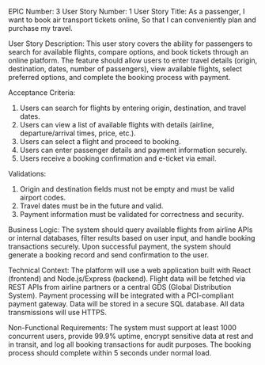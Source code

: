 EPIC Number: 3
User Story Number: 1
User Story Title: As a passenger, I want to book air transport tickets online, So that I can conveniently plan and purchase my travel.

User Story Description: This user story covers the ability for passengers to search for available flights, compare options, and book tickets through an online platform. The feature should allow users to enter travel details (origin, destination, dates, number of passengers), view available flights, select preferred options, and complete the booking process with payment.

Acceptance Criteria:
1. Users can search for flights by entering origin, destination, and travel dates.
2. Users can view a list of available flights with details (airline, departure/arrival times, price, etc.).
3. Users can select a flight and proceed to booking.
4. Users can enter passenger details and payment information securely.
5. Users receive a booking confirmation and e-ticket via email.

Validations:
1. Origin and destination fields must not be empty and must be valid airport codes.
2. Travel dates must be in the future and valid.
3. Payment information must be validated for correctness and security.

Business Logic: The system should query available flights from airline APIs or internal databases, filter results based on user input, and handle booking transactions securely. Upon successful payment, the system should generate a booking record and send confirmation to the user.

Technical Context: The platform will use a web application built with React (frontend) and Node.js/Express (backend). Flight data will be fetched via REST APIs from airline partners or a central GDS (Global Distribution System). Payment processing will be integrated with a PCI-compliant payment gateway. Data will be stored in a secure SQL database. All data transmissions will use HTTPS.

Non-Functional Requirements: The system must support at least 1000 concurrent users, provide 99.9% uptime, encrypt sensitive data at rest and in transit, and log all booking transactions for audit purposes. The booking process should complete within 5 seconds under normal load.